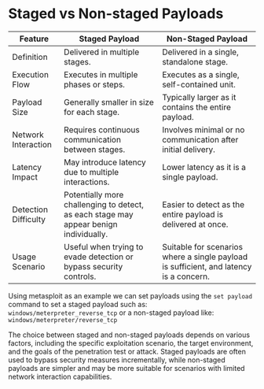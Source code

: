 # Staged vs Non-staged Payloads

| Feature | Staged Payload | Non-Staged Payload |
| --- | --- | --- |
| Definition | Delivered in multiple stages. | Delivered in a single, standalone stage. |
| Execution Flow | Executes in multiple phases or steps. | Executes as a single, self-contained unit. |
| Payload Size | Generally smaller in size for each stage. | Typically larger as it contains the entire payload. |
| Network Interaction | Requires continuous communication between stages. | Involves minimal or no communication after initial delivery. |
| Latency Impact | May introduce latency due to multiple interactions. | Lower latency as it is a single payload. |
| Detection Difficulty | Potentially more challenging to detect, as each stage may appear benign individually. | Easier to detect as the entire payload is delivered at once. |
| Usage Scenario | Useful when trying to evade detection or bypass security controls. | Suitable for scenarios where a single payload is sufficient, and latency is a concern. |

Using metasploit as an example we can set payloads using the `set payload`  command to set a staged payload such as: `windows/meterpreter_reverse_tcp` or a non-staged payload like: `windows/meterpreter/reverse_tcp`

The choice between staged and non-staged payloads depends on various factors, including the specific exploitation scenario, the target environment, and the goals of the penetration test or attack. Staged payloads are often used to bypass security measures incrementally, while non-staged payloads are simpler and may be more suitable for scenarios with limited network interaction capabilities.